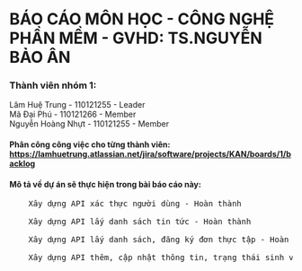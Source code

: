 # BÁO CÁO MÔN HỌC - CÔNG NGHỆ PHẦN MỀM - GVHD: TS.NGUYỄN BẢO ÂN
### Thành viên nhóm 1:
Lâm Huệ Trung - 110121255 - Leader <br>
Mã Đại Phú - 110121266 - Member  <br>
Nguyễn Hoàng Nhựt - 110121255 - Member<br>
#### Phân công công việc cho từng thành viên: https://lamhuetrung.atlassian.net/jira/software/projects/KAN/boards/1/backlog
#### Mô tả về dự án sẽ thực hiện trong bài báo cáo này:
<pre>
    Xây dựng API xác thực người dùng - Hoàn thành<br>
    Xây dựng API lấy danh sách tin tức - Hoàn thành<br>
    Xây dựng API lấy danh sách, đăng ký đơn thực tập - Hoàn thành<br>
    Xây dựng API thêm, cập nhật thông tin, trạng thái sinh viên - Hoàn thành<br>
<pre>
